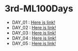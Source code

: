 # 3rd-ML100Days
- DAY_01 : [Here is link!](https://pengwho.github.io/3rd-ML100Days/html/Day_001_HW)
- DAY_02 : [Here is link!](https://pengwho.github.io/3rd-ML100Days/html/Day_002_HW)
- DAY_03 : [Here is link!](https://pengwho.github.io/3rd-ML100Days/html/Day_003_HW)
- DAY_04 : [Here is link!](https://pengwho.github.io/3rd-ML100Days/html/Day_004_HW)
- DAY_05 : [Here is link!](https://pengwho.github.io/3rd-ML100Days/html/Day_005-2_HW)

